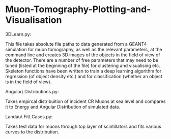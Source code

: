 # Muon-Tomography-Plotting-and-Visualisation

3DLearn.py:

This file takes absolute file paths to data generated from a GEANT4 simulation for muon tomography, as well as the relevant parameters, at the command line and creates 3D images of the objects in the field of view of the detector. There are a number of free parameters that may need to be tuned (listed at the beginning of the file) for clustering and visualising etc. Skeleton functions have been written to train a deep learning algorithm for regression (of object density etc.) and for classification (whether an object is in the field of view).


Angular\ Distributions.py:

Takes empircal distribuition of incident CR Muons at sea level and compares it to Energy and Angular Distribution of simulated data. 


Landau\ Fit\ Cases.py:

Takes test data for muons through top layer of scintillators and fits various curves to the distribution.


